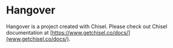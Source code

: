 # Hangover

Hangover is a project created with Chisel. Please check out Chisel documentation at [https://www.getchisel.co/docs/](www.getchisel.co/docs/).

